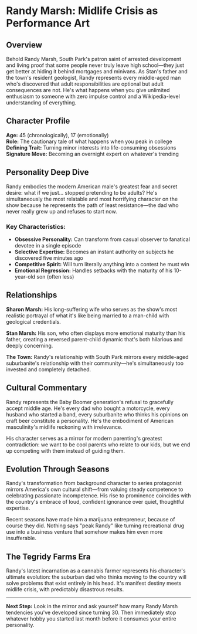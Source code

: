# Randy Marsh: Midlife Crisis as Performance Art

## Overview

Behold Randy Marsh, South Park's patron saint of arrested development and living proof that some people never truly leave high school—they just get better at hiding it behind mortgages and minivans. As Stan's father and the town's resident geologist, Randy represents every middle-aged man who's discovered that adult responsibilities are optional but adult consequences are not. He's what happens when you give unlimited enthusiasm to someone with zero impulse control and a Wikipedia-level understanding of everything.

## Character Profile

**Age:** 45 (chronologically), 17 (emotionally)  
**Role:** The cautionary tale of what happens when you peak in college  
**Defining Trait:** Turning minor interests into life-consuming obsessions  
**Signature Move:** Becoming an overnight expert on whatever's trending

## Personality Deep Dive

Randy embodies the modern American male's greatest fear and secret desire: what if we just... stopped pretending to be adults? He's simultaneously the most relatable and most horrifying character on the show because he represents the path of least resistance—the dad who never really grew up and refuses to start now.

### Key Characteristics:
- **Obsessive Personality:** Can transform from casual observer to fanatical devotee in a single episode
- **Selective Expertise:** Becomes an instant authority on subjects he discovered five minutes ago
- **Competitive Spirit:** Will turn literally anything into a contest he must win
- **Emotional Regression:** Handles setbacks with the maturity of his 10-year-old son (often less)

## Relationships

**Sharon Marsh:** His long-suffering wife who serves as the show's most realistic portrayal of what it's like being married to a man-child with geological credentials.

**Stan Marsh:** His son, who often displays more emotional maturity than his father, creating a reversed parent-child dynamic that's both hilarious and deeply concerning.

**The Town:** Randy's relationship with South Park mirrors every middle-aged suburbanite's relationship with their community—he's simultaneously too invested and completely detached.

## Cultural Commentary

Randy represents the Baby Boomer generation's refusal to gracefully accept middle age. He's every dad who bought a motorcycle, every husband who started a band, every suburbanite who thinks his opinions on craft beer constitute a personality. He's the embodiment of American masculinity's midlife reckoning with irrelevance.

His character serves as a mirror for modern parenting's greatest contradiction: we want to be cool parents who relate to our kids, but we end up competing with them instead of guiding them.

## Evolution Through Seasons

Randy's transformation from background character to series protagonist mirrors America's own cultural shift—from valuing steady competence to celebrating passionate incompetence. His rise to prominence coincides with the country's embrace of loud, confident ignorance over quiet, thoughtful expertise.

Recent seasons have made him a marijuana entrepreneur, because of course they did. Nothing says "peak Randy" like turning recreational drug use into a business venture that somehow makes him even more insufferable.

## The Tegridy Farms Era

Randy's latest incarnation as a cannabis farmer represents his character's ultimate evolution: the suburban dad who thinks moving to the country will solve problems that exist entirely in his head. It's manifest destiny meets midlife crisis, with predictably disastrous results.

---

**Next Step:** Look in the mirror and ask yourself how many Randy Marsh tendencies you've developed since turning 30. Then immediately stop whatever hobby you started last month before it consumes your entire personality.